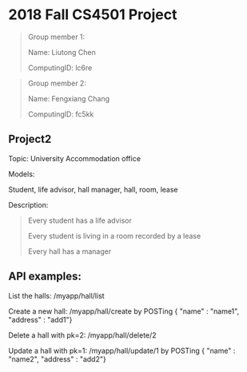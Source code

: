 # 2018 Fall CS4501 Project

> Group member 1:
> 
> Name: Liutong Chen
> 
> ComputingID: lc6re

> Group member 2:
> 
> Name: Fengxiang Chang
> 
> ComputingID: fc5kk





## Project2

Topic: University Accommodation office

Models:

Student, life advisor, hall manager, hall, room, lease

Description:

> Every student has a life advisor
>
> Every student is living in a room recorded by a lease
>
> Every hall has a manager


## API examples:
List the halls: /myapp/hall/list

Create a new hall: /myapp/hall/create
by POSTing { "name" : "name1", "address" : "add1"}

Delete a hall with pk=2: /myapp/hall/delete/2

Update a hall with pk=1: /myapp/hall/update/1
by POSTing { "name" : "name2", "address" : "add2"}
